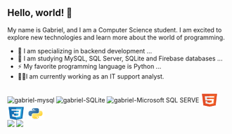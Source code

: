## Hello, world! 👋

My name is Gabriel, and I am a Computer Science student. I am excited to explore new technologies and learn more about the world of programming. 

- 🔭 I am specializing in backend development ...
- 🌱 I am studying MySQL, SQL Server, SQLite and Firebase databases ...
- ⚡ My favorite programming language is Python ...
- 🧑‍💼I am currently working as an IT support analyst.

<div style="display: inline_block"><br>
  <img align="center" alt="gabriel-mysql" height="30" width="40" src="https://marcas-logos.net/wp-content/uploads/2020/11/MySQL-logo.png">
  <img align="center" alt="gabriel-SQLite" height="30" width="40" src="https://upload.wikimedia.org/wikipedia/commons/3/38/SQLite370.svg">
  <img align="center" alt="gabriel-Microsoft SQL SERVE" height="30" width="40" src="https://logowik.com/content/uploads/images/microsoft-sql-server4529.jpg">
  <img align="center" alt="gabriel-HTML" height="30" width="40" src="https://raw.githubusercontent.com/devicons/devicon/master/icons/html5/html5-original.svg">
  <img align="center" alt="gabriel-CSS" height="30" width="40" src="https://raw.githubusercontent.com/devicons/devicon/master/icons/css3/css3-original.svg">
  <img align="center" alt="gabriel-Python" height="30" width="40" src="https://raw.githubusercontent.com/devicons/devicon/master/icons/python/python-original.svg">
</div>



<div> 
  <a href = "gf63101@gmail.com"><img src="https://img.shields.io/badge/-Gmail-%23333?style=for-the-badge&logo=gmail&logoColor=white" target="_blank"></a>
  <a href="https://www.linkedin.com/in/gabrielrfigueiredo/" target="_blank"><img src="https://img.shields.io/badge/-LinkedIn-%230077B5?style=for-the-badge&logo=linkedin&logoColor=white" target="_blank"></a> 
</div>
